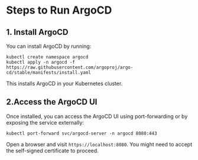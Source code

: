 # Steps to Run ArgoCD

## 1. Install ArgoCD

You can install ArgoCD by running:
```
kubectl create namespace argocd
kubectl apply -n argocd -f https://raw.githubusercontent.com/argoproj/argo-cd/stable/manifests/install.yaml

```
This installs ArgoCD in your Kubernetes cluster.

## 2.Access the ArgoCD UI

Once installed, you can access the ArgoCD UI using port-forwarding or by exposing the service externally:

```
kubectl port-forward svc/argocd-server -n argocd 8080:443
```
Open a browser and visit `https://localhost:8080`. You might need to accept the self-signed certificate to proceed.

